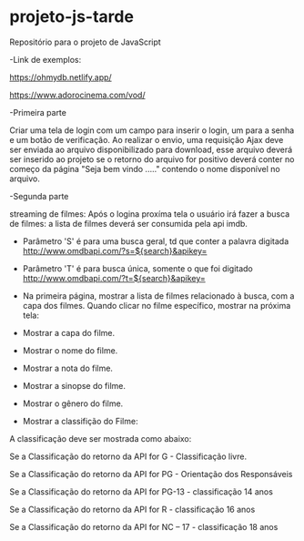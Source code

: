 # projeto-js-tarde
Repositório para o projeto de JavaScript

-Link de exemplos:

https://ohmydb.netlify.app/

https://www.adorocinema.com/vod/

-Primeira parte

Criar uma tela de login com um campo para inserir o login, um para a senha e um botão de verificação.
Ao realizar o envio, uma requisição Ajax deve ser enviada ao arquivo disponibilizado para download, esse arquivo deverá ser inserido ao projeto 
se o retorno do arquivo for positivo deverá conter no começo da página "Seja bem vindo ....." contendo o nome disponível no arquivo.

-Segunda parte

streaming de filmes:
Após o logina proxíma tela o usuário irá fazer a busca de filmes: a lista de filmes deverá ser consumida pela api imdb. 
- Parâmetro 'S' é para uma busca geral, td que conter a palavra digitada
http://www.omdbapi.com/?s=${search}&apikey= 

- Parâmetro 'T' é para busca única, somente o que foi digitado 
http://www.omdbapi.com/?t=${search}&apikey=

- Na primeira página, mostrar a lista de filmes relacionado à busca, com a capa dos filmes. Quando clicar no filme específico, mostrar na próxima tela:
- Mostrar a capa do filme.
- Mostrar o nome do filme.
- Mostrar a nota do filme.
- Mostrar a sinopse do filme.
- Mostrar o gênero do filme.
- Mostrar a classifição do Filme:

A classificação deve ser mostrada como abaixo:

Se a Classificação do retorno da API for G - Classificação livre.

Se a Classificação do retorno da API for PG - Orientação dos Responsáveis

Se a Classificação do retorno da API for PG-13 - classificação 14 anos

Se a Classificação do retorno da API for R - classificação 16 anos

Se a Classificação do retorno da API for NC – 17 - classificação 18 anos
